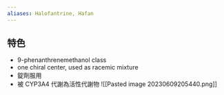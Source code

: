 ```yaml
---
aliases: Halofantrine, Hafan
---
```

## 特色
- 9-phenanthrenemethanol class
- one chiral center, used as racemic mixture
- 錠劑服用
- 被 CYP3A4 代謝為活性代謝物
![[Pasted image 20230609205440.png]]
